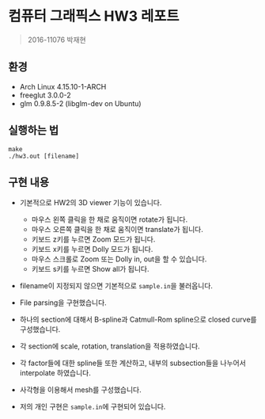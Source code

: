 # 컴퓨터 그래픽스 HW3 레포트
> 2016-11076 박재현


## 환경
* Arch Linux 4.15.10-1-ARCH
* freeglut 3.0.0-2
* glm 0.9.8.5-2 (libglm-dev on Ubuntu)

## 실행하는 법
```
make
./hw3.out [filename]
```

## 구현 내용

* 기본적으로 HW2의 3D viewer 기능이 있습니다.
    * 마우스 왼쪽 클릭을 한 채로 움직이면 rotate가 됩니다.
    * 마우스 오른쪽 클릭을 한 채로 움직이면 translate가 됩니다.
    * 키보드 z키를 누르면 Zoom 모드가 됩니다.
    * 키보드 x키를 누르면 Dolly 모드가 됩니다.
    * 마우스 스크롤로 Zoom 또는 Dolly in, out을 할 수 있습니다.
    * 키보드 s키를 누르면 Show all가 됩니다.

* filename이 지정되지 않으면 기본적으로 `sample.in`을 불러옵니다.

* File parsing을 구현했습니다.
* 하나의 section에 대해서 B-spline과 Catmull-Rom spline으로 closed curve를 구성했습니다.
* 각 section에 scale, rotation, translation을 적용하였습니다.
* 각 factor들에 대한 spline들 또한 계산하고, 내부의 subsection들을 나누어서 interpolate 하였습니다.
* 사각형을 이용해서 mesh를 구성했습니다.
* 저의 개인 구현은 `sample.in`에 구현되어 있습니다.

